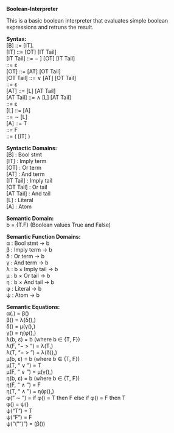 <b>Boolean-Interpreter</b>
<p>This is a basic boolean interpreter that evaluates simple boolean expressions and retruns the result. </p>


<p><b>Syntax: </b>
<br>[B] ::= [IT].                               
<br>[IT] ::= [OT] [IT Tail]                     
<br>[IT Tail] ::= − ] [OT] [IT Tail]          
<br>::= ε 
<br>[OT] ::= [AT] [OT Tail] 
<br>[OT Tail] ::= ∨ [AT] [OT Tail] 
<br>::= ε 
<br>[AT] ::= [L] [AT Tail] 
<br>[AT Tail] ::= ∧ [L] [AT Tail] 
<br>::= ε 
<br>[L] ::= [A] 
<br>::= ∼ [L] 
<br>[A] ::= T
<br>::= F 
<br>::= ( [IT] )
</p>
<p><b>Syntactic Domains:</b>
<br>[B] : Bool stmt
<br>[IT] : Imply term
<br>[OT] : Or term
<br>[AT] : And term
<br>[IT Tail] : Imply tail
<br>[OT Tail] : Or tail
<br>[AT Tail] : And tail
<br>[L] : Literal
<br>[A] : Atom
</p>
<p><b>Semantic Domain:</b>
<br>b = {T.F} (Boolean values True and False)</p>

<p><b>Semantic Function Domains:</b>
<br>α : Bool stmt → b
<br>β : Imply term → b
<br>δ : Or term → b
<br>γ : And term → b
<br>λ : b × Imply tail → b
<br>µ : b × Or tail → b
<br>η : b × And tail → b
<br>φ : Literal → b
<br>ψ : Atom → b
</p>
<p>
<b>Semantic Equations:</b>
<br>α(<IT>.) = β(<IT>)
<br>β(<OT><IT Tail>) = λ(δ(<OT>),<IT Tail>)
<br>δ(<AT><OT Tail>) = µ(γ(<AT>),<OT Tail>)
<br>γ(<L><AT Tail>) = η(φ(<L>),<AT Tail>)
<br>λ(b, ε) = b (where b ∈ {T, F})
<br>λ(F, “− > ”<OT><IT Tail>) = λ(T,<IT Tail>)
<br>λ(T, “− > ”<OT><IT Tail>) = λ(δ(<OT>),<IT Tail>)
<br>µ(b, ε) = b (where b ∈ {T, F})
<br>µ(T, “ ∨ ”<AT><OT Tail>) = T
<br>µ(F, “ ∨ ”<AT><OT Tail>) = µ(γ(<AT>),<OT Tail>)
<br>η(b, ε) = b (where b ∈ {T, F})
<br>η(F, “ ∧ ”<L><AT Tail>) = F
<br>η(T, “ ∧ ”<L><AT Tail>) = η(φ(<L>),<AT Tail>)
<br>φ(“ ∼ ”<L>) = if φ(<L>) = T then F else if φ(<L>) = F then T
<br>φ(<A>) = ψ(<A>)
<br>ψ(“T”) = T
<br>ψ(“F”) = F
<br>ψ(“(”<IT>“)”) = (β(<IT>))
</p>
